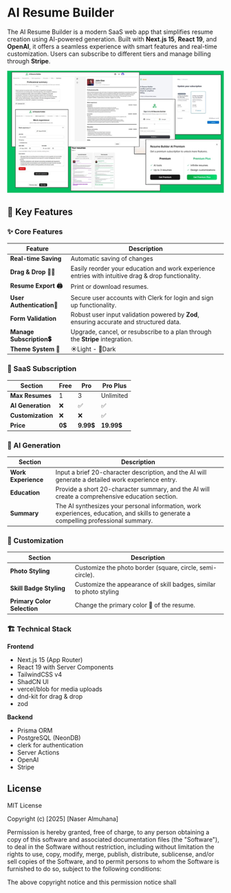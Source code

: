 # AI Resume Builder

The AI Resume Builder is a modern SaaS web app that simplifies resume creation using AI-powered generation. Built with **Next.js 15**, **React 19**, and **OpenAI**, it offers a seamless experience with smart features and real-time customization. Users can subscribe to different tiers and manage billing through **Stripe**.

<img src="/public/screen.jpg" alt="Next.js AI Resume Builder" />

## 🌟 Key Features

### ✨ Core Features

| Feature                   | Description                                                                                         |
| ------------------------- | --------------------------------------------------------------------------------------------------- |
| **Real-time Saving**      | Automatic saving of changes                                                                         |
| **Drag & Drop 🫳🫴**      | Easily reorder your education and work experience entries with intuitive drag & drop functionality. |
| **Resume Export 🖨️**      | Print or download resumes.                                                                          |
| **User Authentication🔐** | Secure user accounts with Clerk for login and sign up functionality.                                |
| **Form Validation**       | Robust user input validation powered by **Zod**, ensuring accurate and structured data.             |
| **Manage Subscription💲** | Upgrade, cancel, or resubscribe to a plan through the **Stripe** integration.                       |
| **Theme System 🎨**       | ☀️Light - 🌚Dark                                                                                    |

### 🔐 SaaS Subscription

| Section           | Free   | Pro       | Pro Plus   |
| ----------------- | ------ | --------- | ---------- |
| **Max Resumes**   | 1      | 3         | Unlimited  |
| **AI Generation** | ❌     | ✅        | ✅         |
| **Customization** | ❌     | ❌        | ✅         |
| **Price**         | **0$** | **9.99$** | **19.99$** |

### 🔐 AI Generation

| Section             | Description                                                                                                                          |
| ------------------- | ------------------------------------------------------------------------------------------------------------------------------------ |
| **Work Experience** | Input a brief 20-character description, and the AI will generate a detailed work experience entry.                                   |
| **Education**       | Provide a short 20-character summary, and the AI will create a comprehensive education section.                                      |
| **Summary**         | The AI synthesizes your personal information, work experiences, education, and skills to generate a compelling professional summary. |

### 🔐 Customization

| Section                     | Description                                                        |
| --------------------------- | ------------------------------------------------------------------ |
| **Photo Styling**           | Customize the photo border (square, circle, semi-circle).          |
| **Skill Badge Styling**     | Customize the appearance of skill badges, similar to photo styling |
| **Primary Color Selection** | Change the primary color 🎨 of the resume.                         |

### 🏗️ Technical Stack

**Frontend**

- Next.js 15 (App Router)
- React 19 with Server Components
- TailwindCSS v4
- ShadCN UI
- vercel/blob for media uploads
- dnd-kit for drag & drop
- zod

**Backend**

- Prisma ORM
- PostgreSQL (NeonDB)
- clerk for authentication
- Server Actions
- OpenAI
- Stripe

## License

MIT License

Copyright (c) [2025] [Naser Almuhana]

Permission is hereby granted, free of charge, to any person obtaining a copy
of this software and associated documentation files (the "Software"), to deal
in the Software without restriction, including without limitation the rights
to use, copy, modify, merge, publish, distribute, sublicense, and/or sell
copies of the Software, and to permit persons to whom the Software is
furnished to do so, subject to the following conditions:

The above copyright notice and this permission notice shall
